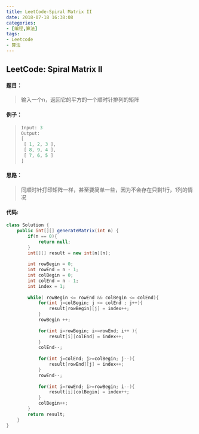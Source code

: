 ```yaml
---
title: LeetCode-Spiral Matrix II
date: 2018-07-18 16:38:08
categories:
- [编程,算法]
tags:
- Leetcode
- 算法
---
```




## LeetCode: Spiral Matrix II

#### 题目：

> 输入一个n，返回它的平方的一个顺时针排列的矩阵

#### 例子：

> ```java
> Input: 3
> Output:
> [
>  [ 1, 2, 3 ],
>  [ 8, 9, 4 ],
>  [ 7, 6, 5 ]
> ]
> ```

#### 思路：

> 同顺时针打印矩阵一样，甚至要简单一些，因为不会存在只剩1行，1列的情况

#### 代码:

```java
class Solution {
    public int[][] generateMatrix(int n) {
        if(n == 0){
            return null;
        }
        int[][] result = new int[n][n];
        
        int rowBegin = 0;
        int rowEnd = n - 1;
        int colBegin = 0;
        int colEnd = n - 1;
        int index = 1;
        
        while( rowBegin <= rowEnd && colBegin <= colEnd){
            for(int j=colBegin; j <= colEnd ; j++){
                result[rowBegin][j] = index++;
            }
            rowBegin ++;
            
            for(int i=rowBegin; i<=rowEnd; i++ ){
                result[i][colEnd] = index++;
            }
            colEnd--;
            
            for(int j=colEnd; j>=colBegin; j--){
                result[rowEnd][j] = index++;
            }
            rowEnd--;
            
            for(int i=rowEnd; i>=rowBegin; i--){
                result[i][colBegin] = index++;
            }
            colBegin++;
        }
        return result;
    }
}
```

